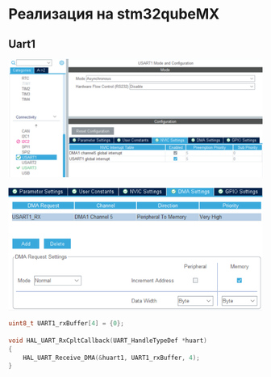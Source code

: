 # Реализация на stm32qubeMX

## Uart1

![](uart1/img.png)

![](uart1/img_1.png)

```c
uint8_t UART1_rxBuffer[4] = {0};

void HAL_UART_RxCpltCallback(UART_HandleTypeDef *huart)
{
    HAL_UART_Receive_DMA(&huart1, UART1_rxBuffer, 4);
}
```